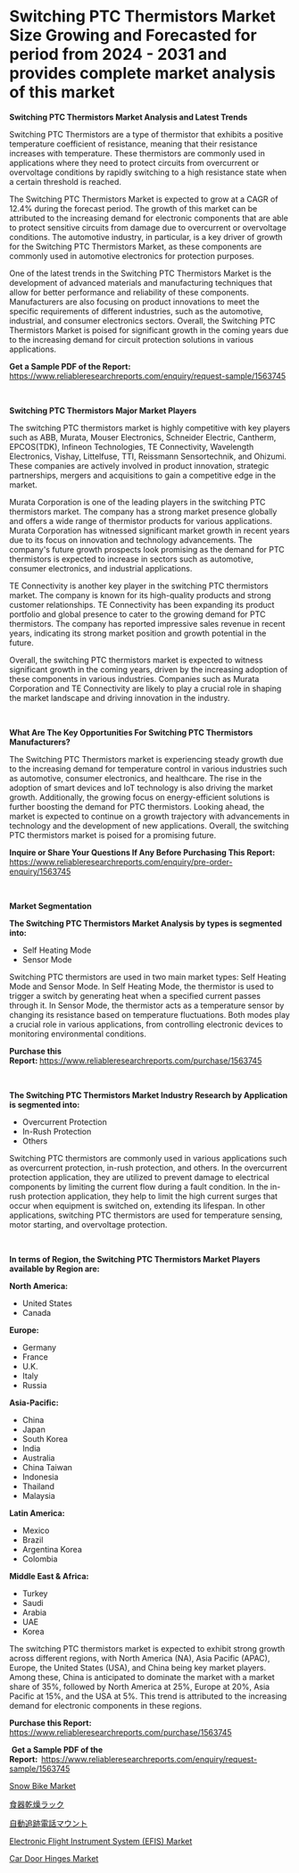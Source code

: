 <p><h1>Switching PTC Thermistors Market Size Growing and Forecasted for period from 2024 - 2031 and provides complete market analysis of this market</h1></p><p><strong>Switching PTC Thermistors Market Analysis and Latest Trends</strong></p>
<p><p>Switching PTC Thermistors are a type of thermistor that exhibits a positive temperature coefficient of resistance, meaning that their resistance increases with temperature. These thermistors are commonly used in applications where they need to protect circuits from overcurrent or overvoltage conditions by rapidly switching to a high resistance state when a certain threshold is reached.</p><p>The Switching PTC Thermistors Market is expected to grow at a CAGR of 12.4% during the forecast period. The growth of this market can be attributed to the increasing demand for electronic components that are able to protect sensitive circuits from damage due to overcurrent or overvoltage conditions. The automotive industry, in particular, is a key driver of growth for the Switching PTC Thermistors Market, as these components are commonly used in automotive electronics for protection purposes.</p><p>One of the latest trends in the Switching PTC Thermistors Market is the development of advanced materials and manufacturing techniques that allow for better performance and reliability of these components. Manufacturers are also focusing on product innovations to meet the specific requirements of different industries, such as the automotive, industrial, and consumer electronics sectors. Overall, the Switching PTC Thermistors Market is poised for significant growth in the coming years due to the increasing demand for circuit protection solutions in various applications.</p></p>
<p><strong>Get a Sample PDF of the Report:&nbsp;</strong> <a href="https://www.reliableresearchreports.com/enquiry/request-sample/1563745">https://www.reliableresearchreports.com/enquiry/request-sample/1563745</a></p>
<p>&nbsp;</p>
<p><strong>Switching PTC Thermistors Major Market Players</strong></p>
<p><p>The switching PTC thermistors market is highly competitive with key players such as ABB, Murata, Mouser Electronics, Schneider Electric, Cantherm, EPCOS(TDK), Infineon Technologies, TE Connectivity, Wavelength Electronics, Vishay, Littelfuse, TTI, Reissmann Sensortechnik, and Ohizumi. These companies are actively involved in product innovation, strategic partnerships, mergers and acquisitions to gain a competitive edge in the market.</p><p>Murata Corporation is one of the leading players in the switching PTC thermistors market. The company has a strong market presence globally and offers a wide range of thermistor products for various applications. Murata Corporation has witnessed significant market growth in recent years due to its focus on innovation and technology advancements. The company's future growth prospects look promising as the demand for PTC thermistors is expected to increase in sectors such as automotive, consumer electronics, and industrial applications.</p><p>TE Connectivity is another key player in the switching PTC thermistors market. The company is known for its high-quality products and strong customer relationships. TE Connectivity has been expanding its product portfolio and global presence to cater to the growing demand for PTC thermistors. The company has reported impressive sales revenue in recent years, indicating its strong market position and growth potential in the future.</p><p>Overall, the switching PTC thermistors market is expected to witness significant growth in the coming years, driven by the increasing adoption of these components in various industries. Companies such as Murata Corporation and TE Connectivity are likely to play a crucial role in shaping the market landscape and driving innovation in the industry.</p></p>
<p>&nbsp;</p>
<p><strong>What Are The Key Opportunities For Switching PTC Thermistors Manufacturers?</strong></p>
<p><p>The Switching PTC Thermistors market is experiencing steady growth due to the increasing demand for temperature control in various industries such as automotive, consumer electronics, and healthcare. The rise in the adoption of smart devices and IoT technology is also driving the market growth. Additionally, the growing focus on energy-efficient solutions is further boosting the demand for PTC thermistors. Looking ahead, the market is expected to continue on a growth trajectory with advancements in technology and the development of new applications. Overall, the switching PTC thermistors market is poised for a promising future.</p></p>
<p><strong>Inquire or Share Your Questions If Any Before Purchasing This Report:</strong> <a href="https://www.reliableresearchreports.com/enquiry/pre-order-enquiry/1563745">https://www.reliableresearchreports.com/enquiry/pre-order-enquiry/1563745</a></p>
<p>&nbsp;</p>
<p><strong>Market Segmentation</strong></p>
<p><strong>The Switching PTC Thermistors Market Analysis by types is segmented into:</strong></p>
<p><ul><li>Self Heating Mode</li><li>Sensor Mode</li></ul></p>
<p><p>Switching PTC thermistors are used in two main market types: Self Heating Mode and Sensor Mode. In Self Heating Mode, the thermistor is used to trigger a switch by generating heat when a specified current passes through it. In Sensor Mode, the thermistor acts as a temperature sensor by changing its resistance based on temperature fluctuations. Both modes play a crucial role in various applications, from controlling electronic devices to monitoring environmental conditions.</p></p>
<p><strong>Purchase this Report:&nbsp;</strong><a href="https://www.reliableresearchreports.com/purchase/1563745">https://www.reliableresearchreports.com/purchase/1563745</a></p>
<p>&nbsp;</p>
<p><strong>The Switching PTC Thermistors Market Industry Research by Application is segmented into:</strong></p>
<p><ul><li>Overcurrent Protection</li><li>In-Rush Protection</li><li>Others</li></ul></p>
<p><p>Switching PTC thermistors are commonly used in various applications such as overcurrent protection, in-rush protection, and others. In the overcurrent protection application, they are utilized to prevent damage to electrical components by limiting the current flow during a fault condition. In the in-rush protection application, they help to limit the high current surges that occur when equipment is switched on, extending its lifespan. In other applications, switching PTC thermistors are used for temperature sensing, motor starting, and overvoltage protection.</p></p>
<p>&nbsp;</p>
<p><strong>In terms of Region, the Switching PTC Thermistors Market Players available by Region are:</strong></p>
<p>
    <p> <strong> North America: </strong>
        <ul>
            <li>United States</li>
            <li>Canada</li>
        </ul>
        </p> 
    <p> <strong> Europe: </strong>
        <ul>
            <li>Germany</li>
            <li>France</li>
            <li>U.K.</li>
            <li>Italy</li>
            <li>Russia</li>
        </ul>
        </p> 
    <p> <strong> Asia-Pacific: </strong>
        <ul>
            <li>China</li>
            <li>Japan</li>
            <li>South Korea</li>
            <li>India</li>
            <li>Australia</li>
            <li>China Taiwan</li>
            <li>Indonesia</li>
            <li>Thailand</li>
            <li>Malaysia</li>
        </ul>
        </p> 
    <p> <strong> Latin America: </strong>
        <ul>
            <li>Mexico</li>
            <li>Brazil</li>
            <li>Argentina Korea</li>
            <li>Colombia</li>
        </ul>
        </p> 
    <p> <strong> Middle East & Africa: </strong>
        <ul>
            <li>Turkey</li>
            <li>Saudi</li>
            <li>Arabia</li>
            <li>UAE</li>
            <li>Korea</li>
        </ul>
    </p>
    </p>
<p><p>The switching PTC thermistors market is expected to exhibit strong growth across different regions, with North America (NA), Asia Pacific (APAC), Europe, the United States (USA), and China being key market players. Among these, China is anticipated to dominate the market with a market share of 35%, followed by North America at 25%, Europe at 20%, Asia Pacific at 15%, and the USA at 5%. This trend is attributed to the increasing demand for electronic components in these regions.</p></p>
<p><strong>Purchase this Report: </strong><a href="https://www.reliableresearchreports.com/purchase/1563745">https://www.reliableresearchreports.com/purchase/1563745</a></p>
<p>&nbsp;<strong>Get a Sample PDF of the Report:&nbsp;&nbsp;</strong><a href="https://www.reliableresearchreports.com/enquiry/request-sample/1563745">https://www.reliableresearchreports.com/enquiry/request-sample/1563745</a></p>
<p><strong></strong></p>
<p><p><a href="https://issuu.com/reportprime-2/docs/snow-bike-market-size-2030.pptx">Snow Bike Market</a></p><p><a href="https://github.com/SantosDicki04/Market-Research-Report-List-1/blob/main/207804212754.md">食器乾燥ラック</a></p><p><a href="https://github.com/moulafa/Market-Research-Report-List-1/blob/main/579331012753.md">自動追跡電話マウント</a></p><p><a href="https://github.com/jaidynmorantestelletmjzya/Market-Research-Report-List-2/blob/main/electronic-flight-instrument-system-efis-market.md">Electronic Flight Instrument System (EFIS) Market</a></p><p><a href="https://issuu.com/reportprime-2/docs/car-door-hinges-market-size-2030.pptx">Car Door Hinges Market</a></p></p>